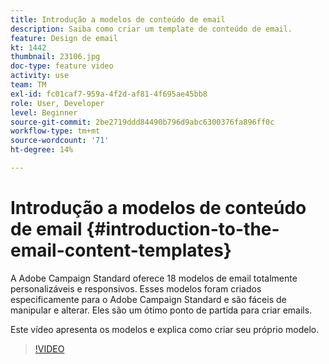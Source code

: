 ```yaml
---
title: Introdução a modelos de conteúdo de email
description: Saiba como criar um template de conteúdo de email.
feature: Design de email
kt: 1442
thumbnail: 23106.jpg
doc-type: feature video
activity: use
team: TM
exl-id: fc01caf7-959a-4f2d-af81-4f695ae45bb8
role: User, Developer
level: Beginner
source-git-commit: 2be2719ddd84490b796d9abc6300376fa896ff0c
workflow-type: tm+mt
source-wordcount: '71'
ht-degree: 14%

---
```


# Introdução a modelos de conteúdo de email {#introduction-to-the-email-content-templates}

A Adobe Campaign Standard oferece 18 modelos de email totalmente personalizáveis e responsivos. Esses modelos foram criados especificamente para o Adobe Campaign Standard e são fáceis de manipular e alterar. Eles são um ótimo ponto de partida para criar emails.

Este vídeo apresenta os modelos e explica como criar seu próprio modelo.

>[!VIDEO](https://video.tv.adobe.com/v/23106?quality=12)
